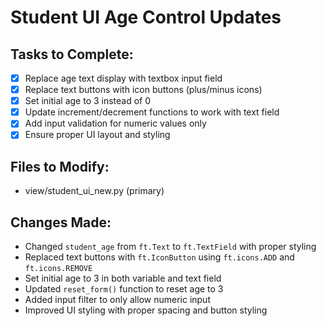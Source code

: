 # Student UI Age Control Updates

## Tasks to Complete:
- [x] Replace age text display with textbox input field
- [x] Replace text buttons with icon buttons (plus/minus icons)
- [x] Set initial age to 3 instead of 0
- [x] Update increment/decrement functions to work with text field
- [x] Add input validation for numeric values only
- [x] Ensure proper UI layout and styling

## Files to Modify:
- view/student_ui_new.py (primary)

## Changes Made:
- Changed `student_age` from `ft.Text` to `ft.TextField` with proper styling
- Replaced text buttons with `ft.IconButton` using `ft.icons.ADD` and `ft.icons.REMOVE`
- Set initial age to 3 in both variable and text field
- Updated `reset_form()` function to reset age to 3
- Added input filter to only allow numeric input
- Improved UI styling with proper spacing and button styling
